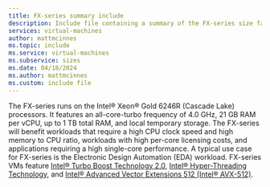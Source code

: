 ```yaml
---
title: FX-series summary include
description: Include file containing a summary of the FX-series size family.
services: virtual-machines
author: mattmcinnes
ms.topic: include
ms.service: virtual-machines
ms.subservice: sizes
ms.date: 04/18/2024
ms.author: mattmcinnes
ms.custom: include file
---
```

The FX-series runs on the Intel® Xeon® Gold 6246R (Cascade Lake) processors. It features an all-core-turbo frequency of 4.0 GHz, 21 GB RAM per vCPU, up to 1 TB total RAM, and local temporary storage. The FX-series will benefit workloads that require a high CPU clock speed and high memory to CPU ratio, workloads with high per-core licensing costs, and applications requiring a high single-core performance. A typical use case for FX-series is the Electronic Design Automation (EDA) workload. FX-series VMs feature [Intel® Turbo Boost Technology 2.0](https://www.intel.com/content/www/us/en/architecture-and-technology/turbo-boost/turbo-boost-technology.html), [Intel® Hyper-Threading Technology](https://www.intel.com/content/www/us/en/architecture-and-technology/hyper-threading/hyper-threading-technology.html), and [Intel® Advanced Vector Extensions 512 (Intel® AVX-512)](https://www.intel.com/content/www/us/en/architecture-and-technology/avx-512-overview.html).
